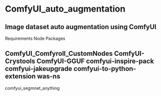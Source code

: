 # ComfyUI_auto_augmentation
Image dataset auto augmentation using ComfyUI
---------------------------------------------
Requirements Node Packages

ComfyUI_Comfyroll_CustomNodes
ComfyUI-Crystools
ComfyUI-GGUF
comfyui-inspire-pack
comfyui-jakeupgrade
comfyui-to-python-extension
was-ns
---------------------------------------------
comfyui_segmnet_anything
